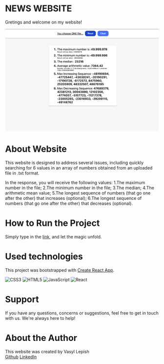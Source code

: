 # NEWS WEBSITE

Gretings and welcome on my website!

![MainPage](https://github.com/AlessioItaliano/portaone-test/blob/main/public/readMe/MainPage.png)

# About Website

This website is designed to address several issues, including quickly searching for 6 values in an array of numbers obtained from an uploaded file in .txt format.

In the response, you will receive the following values:
1.The maximum number in the file;
2.The minimum number in the file;
3.The median;
4.The arithmetic mean value;
5.The longest sequence of numbers (that go one after the other) that increases (optional);
6.The longest sequence of numbers (that go one after the other) that decreases (optional).

# How to Run the Project

Simply type in the
[link](https://alessioitaliano.github.io/portaone-test/), and let the
magic unfold.

# Used technologies

This project was bootstrapped with
[Create React App](https://github.com/facebook/create-react-app).

![CSS3](https://img.shields.io/badge/css3-%231572B6.svg?style=for-the-badge&logo=css3&logoColor=white)
![HTML5](https://img.shields.io/badge/html5-%23E34F26.svg?style=for-the-badge&logo=html5&logoColor=white)
![JavaScript](https://img.shields.io/badge/javascript-%23323330.svg?style=for-the-badge&logo=javascript&logoColor=%23F7DF1E)
![React](https://img.shields.io/badge/react-%2320232a.svg?style=for-the-badge&logo=react&logoColor=%2361DAFB)

# Support

If you have any questions, concerns or suggestions, feel free to get in touch
with us. We're always here to help!

# About the Author

This website was created by Vasyl Lepish  
[Github](https://github.com/AlessioItaliano)
[LinkedIn](https://www.linkedin.com/in/vasyl-lepish/)

